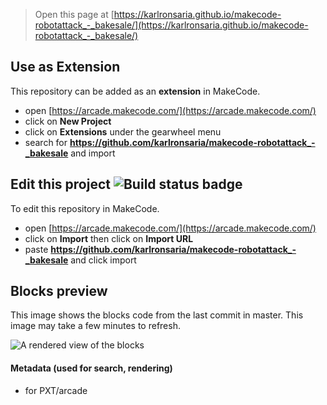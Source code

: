  


> Open this page at [https://karlronsaria.github.io/makecode-robotattack_-_bakesale/](https://karlronsaria.github.io/makecode-robotattack_-_bakesale/)

## Use as Extension

This repository can be added as an **extension** in MakeCode.

* open [https://arcade.makecode.com/](https://arcade.makecode.com/)
* click on **New Project**
* click on **Extensions** under the gearwheel menu
* search for **https://github.com/karlronsaria/makecode-robotattack_-_bakesale** and import

## Edit this project ![Build status badge](https://github.com/karlronsaria/makecode-robotattack_-_bakesale/workflows/MakeCode/badge.svg)

To edit this repository in MakeCode.

* open [https://arcade.makecode.com/](https://arcade.makecode.com/)
* click on **Import** then click on **Import URL**
* paste **https://github.com/karlronsaria/makecode-robotattack_-_bakesale** and click import

## Blocks preview

This image shows the blocks code from the last commit in master.
This image may take a few minutes to refresh.

![A rendered view of the blocks](https://github.com/karlronsaria/makecode-robotattack_-_bakesale/raw/master/.github/makecode/blocks.png)

#### Metadata (used for search, rendering)

* for PXT/arcade
<script src="https://makecode.com/gh-pages-embed.js"></script><script>makeCodeRender("{{ site.makecode.home_url }}", "{{ site.github.owner_name }}/{{ site.github.repository_name }}");</script>
